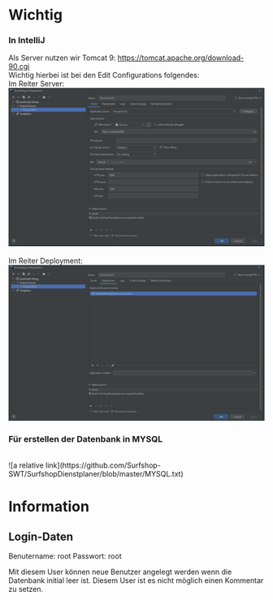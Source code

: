 # Wichtig

### In IntelliJ
Als Server nutzen wir Tomcat 9: <https://tomcat.apache.org/download-90.cgi></br>
Wichtig hierbei ist bei den Edit Configurations folgendes:</br>
Im Reiter Server:</br>
![alt text](https://github.com/Surfshop-SWT/SurfshopDienstplaner/blob/master/tomcatint.png)</br>
</br>
Im Reiter Deployment:</br>
![alt text](https://github.com/Surfshop-SWT/SurfshopDienstplaner/blob/master/tomcatdeploy.png)</br>

### Für erstellen der Datenbank in MYSQL
</br>
![a relative link](https://github.com/Surfshop-SWT/SurfshopDienstplaner/blob/master/MYSQL.txt)


# Information
## Login-Daten

Benutername: root
Passwort: root

Mit diesem User können neue Benutzer angelegt werden wenn die Datenbank initial leer ist. Diesem User ist es nicht
möglich einen Kommentar zu setzen.